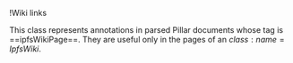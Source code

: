 !Wiki links

This class represents annotations in parsed Pillar documents whose tag is ==ipfsWikiPage==. They are useful only in the pages of an ${class:name=IpfsWiki}$.